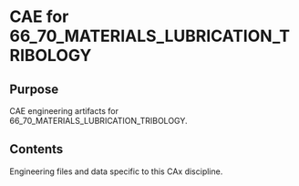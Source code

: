 # CAE for 66_70_MATERIALS_LUBRICATION_TRIBOLOGY

## Purpose
CAE engineering artifacts for 66_70_MATERIALS_LUBRICATION_TRIBOLOGY.

## Contents
Engineering files and data specific to this CAx discipline.
